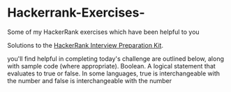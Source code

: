 # Hackerrank-Exercises-
Some of my HackerRank exercises which have been helpful to you

Solutions to the [HackerRank Interview Preparation Kit](https://www.hackerrank.com/interview/interview-preparation-kit).

you'll find helpful in completing today's challenge are outlined below, along with sample code (where appropriate). Boolean. A logical statement that evaluates to true or false.
In some languages, true is interchangeable with the number and false is interchangeable with the number 
